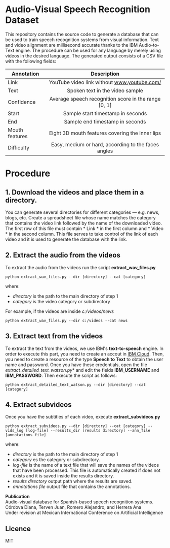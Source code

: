 # Audio-Visual Speech Recognition Dataset
This repository contains the source code to generate a database that can be used to train speech recognition systems from visual information. Text and video alignment are millisecond accurate thanks to the IBM Audio-to-Text engine.
The procedure can be used for any language by merely using videos in the desired language.
The generated output consists of a CSV file with the following fields:

| Annotation        | Description | 
| ------------- |:-------------:|
| Link          | YouTube video link without www.youtube.com/ |
| Text          | Spoken text in the video sample       |
| Confidence    | Average speech recognition score in the range [0, 1]   |
| Start         | Sample start timestamp in seconds                 |
| End           | Sample end timestamp in seconds      |
| Mouth features| Eight 3D mouth features covering the inner lips        |
| Difficulty    | Easy, medium or hard, according to the faces angles        |


# Procedure

## 1. Download the videos and place them in a directory.
You can generate several directories for different categories — e.g. news, blogs, etc.
Create a spreadsheet file whose name matches the category that contains the video link followed by the name of the downloaded video. The first row of this file must contain * Link * in the first column and * Video * in the second column. This file serves to take control of the link of each video
and it is used to generate the database with the link.


## 2. Extract the audio from the videos
To extract the audio from the videos run the script **extract_wav_files.py**
```
python extract_wav_files.py --dir [directory] --cat [category]
```
where:
- *directory* is the path to the main directory of step 1
- *category* is the video category or subdirectory 

For example, if the videos are inside *c:/videos/news* 
```
python extract_wav_files.py --dir c:/videos --cat news
```

## 3. Extract text from the videos
To extract the text from the videos, we use IBM's **text-to-speech** engine.
In order to execute this part, you need to create an accout in [IBM Cloud](https://idaas.iam.ibm.com/idaas/mtfim/sps/authsvc?PolicyId=urn:ibm:security:authentication:asf:basicldapuser). 
Then, you need to create a resource of the type **Speech to Text** to obtain the user name and password.
Once you have these credentials, open the file *extract_detailed_text_watson.py** and edit the fields  **IBM_USERNAME** and **IBM_PASSWORD**. Then execute the script as follows:
```
python extract_detailed_text_watson.py --dir [directory] --cat [category]
```

## 4. Extract subvideos
Once you have the subtitles of each video, execute **extract_subvideos.py**
```
python extract_subvideos.py --dir [directory] --cat [category] --vids_log [log-file] --results_dir [results directory] --ann_file [annotations file]
```
where:
- *directory* is the path to the main directory of step 1
- *category* es the category or subdirectory. 
- *log-file* is the name of a text file that will save the names of the videos that have been processed. This file is automatically created if does not exists and it is saved inside the results directory.
- *results directory* output path where the results are saved.
- *annotations file* output file that contains the annotations.

**Publication**  
Audio-visual database for Spanish-based speech recognition systems.   
Córdova Diana, Terven Juan, Romero Alejandro, and Herrera Ana  
Under revision at Mexican International Conference on Artificial Intelligence

Licence
----

MIT

